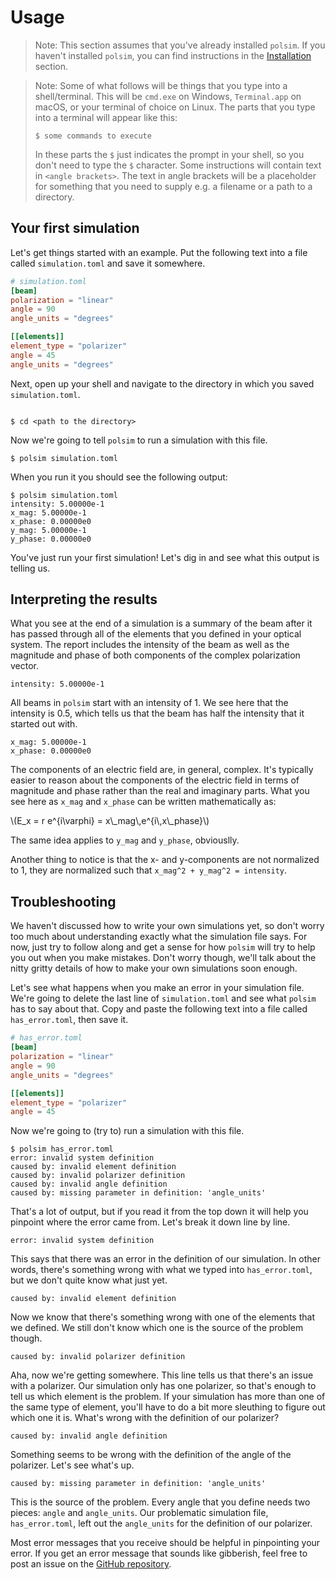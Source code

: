 # Usage

> Note: This section assumes that you've already installed `polsim`. If you haven't installed `polsim`, you can find instructions in the [Installation][installation] section.

> Note: Some of what follows will be things that you type into a shell/terminal. This will be `cmd.exe` on Windows, `Terminal.app` on macOS, or your terminal of choice on Linux. The parts that you type into a terminal will appear like this:
>
>```
>$ some commands to execute
>```
>
>In these parts the `$` just indicates the prompt in your shell, so you don't need to type the `$` character. Some instructions will contain text in `<angle brackets>`. The text in angle brackets will be a placeholder for something that you need to supply e.g. a filename or a path to a directory.



## Your first simulation

Let's get things started with an example. Put the following text into a file called `simulation.toml` and save it somewhere.

```toml
# simulation.toml
[beam]
polarization = "linear"
angle = 90
angle_units = "degrees"

[[elements]]
element_type = "polarizer"
angle = 45
angle_units = "degrees"
```

Next, open up your shell and navigate to the directory in which you saved `simulation.toml`.

```

$ cd <path to the directory>
```

Now we're going to tell `polsim` to run a simulation with this file.

```
$ polsim simulation.toml
```

When you run it you should see the following output:

```
$ polsim simulation.toml
intensity: 5.00000e-1
x_mag: 5.00000e-1
x_phase: 0.00000e0
y_mag: 5.00000e-1
y_phase: 0.00000e0
```

You've just run your first simulation! Let's dig in and see what this output is telling us.

## Interpreting the results

What you see at the end of a simulation is a summary of the beam after it has passed through all of the elements that you defined in your optical system. The report includes the intensity of the beam as well as the magnitude and phase of both components of the complex polarization vector.

```
intensity: 5.00000e-1
```

All beams in `polsim` start with an intensity of 1. We see here that the intensity is 0.5, which tells us that the beam has half the intensity that it started out with.

```
x_mag: 5.00000e-1
x_phase: 0.00000e0
```

The components of an electric field are, in general, complex. It's typically easier to reason about the components of the electric field in terms of magnitude and phase rather than the real and imaginary parts. What you see here as `x_mag` and `x_phase` can be written mathematically as:

\\(E_x = r e^{i\varphi} = x\\_mag\\,e^{i\\,x\\_phase}\\)

The same idea applies to `y_mag` and `y_phase`, obviouslly. 

Another thing to notice is that the x- and y-components are not normalized to 1, they are normalized such that `x_mag^2 + y_mag^2 = intensity`.

## Troubleshooting

We haven't discussed how to write your own simulations yet, so don't worry too much about understanding exactly what the simulation file says. For now, just try to follow along and get a sense for how `polsim` will try to help you out when you make mistakes. Don't worry though, we'll talk about the nitty gritty details of how to make your own simulations soon enough.

Let's see what happens when you make an error in your simulation file. We're going to delete the last line of `simulation.toml` and see what `polsim` has to say about that. Copy and paste the following text into a file called `has_error.toml`, then save it.

```toml
# has_error.toml
[beam]
polarization = "linear"
angle = 90
angle_units = "degrees"

[[elements]]
element_type = "polarizer"
angle = 45
```

Now we're going to (try to) run a simulation with this file.

```
$ polsim has_error.toml
error: invalid system definition
caused by: invalid element definition
caused by: invalid polarizer definition
caused by: invalid angle definition
caused by: missing parameter in definition: 'angle_units'
```

That's a lot of output, but if you read it from the top down it will help you pinpoint where the error came from. Let's break it down line by line.

```
error: invalid system definition
```

This says that there was an error in the definition of our simulation. In other words, there's something wrong with what we typed into `has_error.toml`, but we don't quite know what just yet.

```
caused by: invalid element definition
```

Now we know that there's something wrong with one of the elements that we defined. We still don't know which one is the source of the problem though.

```
caused by: invalid polarizer definition
```

Aha, now we're getting somewhere. This line tells us that there's an issue with a polarizer. Our simulation only has one polarizer, so that's enough to tell us which element is the problem. If your simulation has more than one of the same type of element, you'll have to do a bit more sleuthing to figure out which one it is. What's wrong with the definition of our polarizer?

```
caused by: invalid angle definition
```

Something seems to be wrong with the definition of the angle of the polarizer. Let's see what's up.

```
caused by: missing parameter in definition: 'angle_units'
```

This is the source of the problem. Every angle that you define needs two pieces: `angle` and `angle_units`. Our problematic simulation file, `has_error.toml`, left out the `angle_units` for the definition of our polarizer.

Most error messages that you receive should be helpful in pinpointing your error. If you get an error message that sounds like gibberish, feel free to post an issue on the [GitHub repository][issues].

[installation]: installation.md
[issues]: https://github.com/zmitchell/polsim/issues
